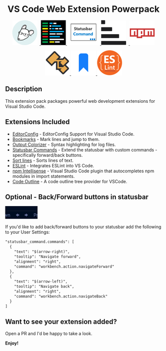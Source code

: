 <h1 align="center">VS Code Web Extension Powerpack</h1>

<p align="center">
  <a href="https://marketplace.visualstudio.com/items?itemName=EditorConfig.EditorConfig">
    <img alt="EditorConfig logo" src="./docs/editorconfig.png" height="80" style="margin-right: 8px">
  </a>
  <a href="https://marketplace.visualstudio.com/items?itemName=IBM.output-colorizer">
    <img alt="Output Colorizer logo" src="./docs/output-colorizer.png" height="80">
  </a>
  <a href="https://marketplace.visualstudio.com/items?itemName=anweber.statusbar-commands">
    <img alt="Statusbar Commands logo" src="./docs/statusbar-commands.png" height="80">
  </a>
  <a href="https://marketplace.visualstudio.com/items?itemName=Tyriar.sort-lines">
    <img alt="Sort lines logo" src="./docs/sort-lines.png" height="80" style="margin-right: 8px">
  </a>
  <a href="https://marketplace.visualstudio.com/items?itemName=christian-kohler.npm-intellisense">
    <img alt="npm Intellisense logo" src="./docs/npm-intellisense.png" height="80">
  </a>
</p>
<p align="center">
  <a href="https://marketplace.visualstudio.com/items?itemName=patrys.vscode-code-outline">
    <img alt="Code Outline logo" src="./docs/code-outline.png" height="80">
  </a>
  <a href="https://marketplace.visualstudio.com/items?itemName=alefragnani.Bookmarks">
    <img alt="Bookmarks logo" src="./docs/bookmarks.png" height="80">
  </a>
  <a href="https://marketplace.visualstudio.com/items?itemName=dbaeumer.vscode-eslint">
    <img alt="ESLint logo" src="./docs/es-lint.png" height="80">
  </a>
  </div>
</p>

## Description

This extension pack packages powerful web development extensions for Visual Studio Code.

## Extensions Included

- [EditorConfig](https://marketplace.visualstudio.com/items?itemName=EditorConfig.EditorConfig) - EditorConfig Support for Visual Studio Code.
- [Bookmarks](https://marketplace.visualstudio.com/items?itemName=alefragnani.Bookmarks) - Mark lines and jump to them.
- [Output Colorizer](https://marketplace.visualstudio.com/items?itemName=IBM.output-colorizer) - Syntax highlighting for log files.
- [Statusbar Commands](https://marketplace.visualstudio.com/items?itemName=anweber.statusbar-commands) - Extend the statusbar with custom commands - specifically forward/back buttons.
- [Sort lines](https://marketplace.visualstudio.com/items?itemName=Tyriar.sort-lines) - Sorts lines of text.
- [ESLint](https://marketplace.visualstudio.com/items?itemName=dbaeumer.vscode-eslint) - Integrates ESLint into VS Code.
- [npm Intellisense](https://marketplace.visualstudio.com/items?itemName=christian-kohler.npm-intellisense) - Visual Studio Code plugin that autocompletes npm modules in import statements.
- [Code Outline](https://marketplace.visualstudio.com/items?itemName=patrys.vscode-code-outline) - A code outline tree provider for VSCode.

## Optional - Back/Forward buttons in statusbar

![Back/Forward buttons demo](./docs/statusbar-back-forward-buttons.png)

If you'd like to add back/forward buttons to your statusbar add the following to your User Settings:<br>

```
"statusbar_command.commands": [
  {
    "text": "$(arrow-right)",
    "tooltip": "Navigate forward",
    "alignment": "right",
    "command": "workbench.action.navigateForward"
  },
  {
    "text": "$(arrow-left)",
    "tooltip": "Navigate back",
    "alignment": "right",
    "command": "workbench.action.navigateBack"
  }
]
```

## Want to see your extension added?

Open a PR and I'd be happy to take a look.

**Enjoy!**
